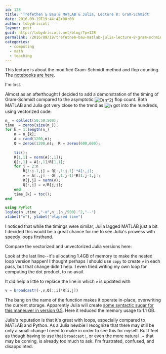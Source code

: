 ```yaml
---
id: 128
title: 'Trefethen & Bau & MATLAB & Julia, Lecture 8: Gram-Schmidt'
date: 2016-09-19T19:44:42+00:00
author: tobydriscoll
layout: post
guid: http://tobydriscoll.net/blog/?p=128
permalink: /2016/09/19/trefethen-bau-matlab-julia-lecture-8-gram-schmidt/
categories:
  - computing
  - math
  - teaching
---
```




This lecture is about the modified Gram-Schmidt method and flop counting. The [notebooks are here](https://gist.github.com/tobydriscoll/bae2a5e864f490e571d79a0af541fb8c).



I'm lost.



Almost as an afterthought I decided to add a demonstration of the timing of Gram-Schmidt compared to the asymptotic <span class='MathJax_Preview'><img src='https://i2.wp.com/tobydriscoll.net/blog/wp-content/plugins/latex/cache/tex_9f84a66d88d24c3b1bc91df5b5346a13.gif?w=500' style='vertical-align: middle; border: none; ' class='tex' alt="O(n^2)" data-recalc-dims="1" /> flop count. Both MATLAB and Julia got very close to the trend as <span class='MathJax_Preview'><img src='https://i0.wp.com/tobydriscoll.net/blog/wp-content/plugins/latex/cache/tex_7b8b965ad4bca0e41ab51de7b31363a1.gif?w=500' style='vertical-align: middle; border: none; padding-bottom:2px;' class='tex' alt="n" data-recalc-dims="1" /> got into the hundreds, using vectorized code:

```julia
n_ = collect(50:50:500);
time_ = zeros(size(n_));
for k = 1:length(n_)
    n = n_[k];
    A = rand(1200,n);
    Q = zeros(1200,n);  R = zeros(600,600); 
    
    tic();
    R[1,1] = norm(A[:,1]);
    Q[:,1] = A[:,1]/R[1,1];
    for j = 2:n
        R[1:j-1,j] = Q[:,1:j-1]'*A[:,j];
        v = A[:,j] - Q[:,1:j-1]*R[1:j-1,j];
        R[j,j] = norm(v);
        Q[:,j] = v/R[j,j];
    end
    time_[k] = toc();
end

using PyPlot
loglog(n_,time_,"-o",n_,(n_/500).^2,"--")
xlabel("n"), ylabel("elapsed time")
```

I noticed that while the timings were similar, Julia lagged MATLAB just a bit. I decided this would be a great chance for me to see Julia's prowess with speedy loops firsthand.



Compare the vectorized and unvectorized Julia versions here:

<script src="https://gist.github.com/tobydriscoll/c515e9f5bd4ab540b41db9852db53b72.js"></script>



Look at the last line--it's allocating 1.4GB of memory to make the nested loop version happen! I thought perhaps I should use `copy` to create `v` in each pass, but that change didn't help. I even tried writing my own loop for computing the dot product, to no avail.



It did help a little to replace the line in which `v` is updated with

```julia
v = broadcast!(-,v,Q[:,i]*R[i,j])
```

The bang on the name of the function makes it operate in-place, overwriting the current storage. Apparently Julia will create [some syntactic sugar for this maneuver in version 0.5](https://github.com/JuliaLang/julia/pull/17546). Here it reduced the memory usage to 1.1 GB.


Julia's reputation is that it's great with loops, especially compared to MATLAB and Python. As a Julia newbie I recognize that there may still be only a small change I need to make in order to see this for myself. But I feel as though having to use that `broadcast!`, or even the more natural `.=` that may be coming, is already too much to ask. I'm frustrated, confused, and disappointed.

